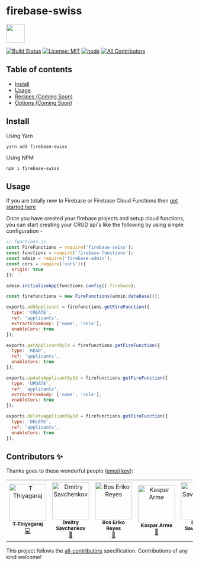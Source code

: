 # firebase-swiss


 <img src="https://res.cloudinary.com/ddbxzcb7k/image/upload/v1568999179/firebaseswiss-02_hy9whb.png" width="50">
 
[![Build Status](https://circleci.com/gh/LogRocket/redux-logger/tree/master.svg?style=svg)](https://circleci.com/gh/tstreamDOTh/firebase-swiss/tree/master)  [![License: MIT](https://img.shields.io/badge/License-MIT-yellow.svg)](https://opensource.org/licenses/MIT)  [![node](https://img.shields.io/badge/node-10.16.x-brightgreen.svg)](https://github.com/tstreamDOTh/firebase-swiss) [![All Contributors](https://img.shields.io/badge/all_contributors-3-orange.svg?style=flat-square)](#contributors)


## Table of contents

- [Install](#install)
- [Usage](#usage)
- [Recipes (Coming Soon)](#recipes)
- [Options (Coming Soon) ](#options)

## Install

Using Yarn

`yarn add firebase-swiss`

Using NPM

`npm i firebase-swiss`

## Usage

If you are totally new to Firebase or Firebase Cloud Functions then [get started here](https://firebase.google.com/docs/functions/get-started)

Once you have created your firebase projects and setup cloud functions, you can start creating your CRUD api's like the following by using simple configuration -

```javascript
// functions.js
const FireFunctions = require('firebase-swiss');
const functions = require('firebase-functions');
const admin = require('firebase-admin');
const cors = require('cors')({
  origin: true
});

admin.initializeApp(functions.config().firebase);

const firefunctions = new FireFunctions(admin.database());

exports.addApplicant = firefunctions.getFireFunction({
  type: 'CREATE',
  ref: 'applicants',
  extractFromBody: ['name', 'role'],
  enableCors: true
});

exports.getApplicantById = firefunctions.getFireFunction({
  type: 'READ',
  ref: 'applicants',
  enableCors: true
});

exports.updateApplicantById = firefunctions.getFireFunction({
  type: 'UPDATE',
  ref: 'applicants',
  extractFromBody: ['name', 'role'],
  enableCors: true
});

exports.deleteApplicantById = firefunctions.getFireFunction({
  type: 'DELETE',
  ref: 'applicants',
  enableCors: true
});

```

## Contributors ✨

Thanks goes to these wonderful people ([emoji key](https://allcontributors.org/docs/en/emoji-key)):

<!-- ALL-CONTRIBUTORS-LIST:START - Do not remove or modify this section -->
<!-- prettier-ignore -->
<table>
  <tr>
    <td align="center"><a href="https://www.linkedin.com/in/thiyagarajt/"><img src="https://avatars0.githubusercontent.com/u/11137394?v=4" width="100px;" alt="T Thiyagaraj"/><br /><sub><b>T Thiyagaraj</b></sub></a><br /><a href="https://github.com/tstreamDOTh/firebase-swiss/commits?author=tstreamDOTh" title="Code">💻</a></td>
    <td align="center"><a href="https://github.com/Slide109"><img src="https://avatars0.githubusercontent.com/u/29676121?v=4" width="100px;" alt="Dmitry Savchenkov"/><br /><sub><b>Dmitry Savchenkov</b></sub></a><br /><a href="https://github.com/tstreamDOTh/firebase-swiss/commits?author=Slide109" title="Documentation">📖</a></td>
    <td align="center"><a href="http://boseriko.com/"><img src="https://avatars1.githubusercontent.com/u/10940193?v=4" width="100px;" alt="Bos Eriko Reyes"/><br /><sub><b>Bos Eriko Reyes</b></sub></a><br /><a href="https://github.com/tstreamDOTh/firebase-swiss/commits?author=BosEriko" title="Documentation">📖</a></td>
    <td align="center"><a href="https://www.arme.ee/"><img src="https://avatars0.githubusercontent.com/u/17966712?v=4" width="100px;" alt="Kaspar Arme"/><br /><sub><b>Kaspar Arme</b></sub></a><br /><a href="https://github.com/tstreamDOTh/firebase-swiss/commits?author=vobango" title="Documentation">📖</a></td>
    <td align="center"><a href="https://github.com/Slide109"><img src="https://avatars0.githubusercontent.com/u/29676121?v=4" width="100px;" alt="Dmitry Savchenkov"/><br /><sub><b>Dmitry Savchenkov</b></sub></a><br /><a href="https://github.com/tstreamDOTh/firebase-swiss/commits?author=Slide109" title="Documentation">📖</a></td>
    <td align="center"><a href="https://github.com/CoryWritesCode"><img src="https://avatars1.githubusercontent.com/u/34924300?v=4" width="100px;" alt="Cory Cunningham"/><br /><sub><b>Cory Cunningham</b></sub></a><br /><a href="https://github.com/tstreamDOTh/firebase-swiss/commits?author=CoryWritesCode" title="Code">💻</a></td>
  </tr>
</table>

<!-- ALL-CONTRIBUTORS-LIST:END -->

This project follows the [all-contributors](https://github.com/all-contributors/all-contributors) specification. Contributions of any kind welcome!
